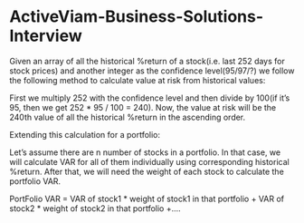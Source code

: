# ActiveViam-Business-Solutions-Interview

Given an array of all the historical %return of a stock(i.e. last 252 days for stock prices) and another integer as the confidence level(95/97/?) we follow the following method to calculate value at risk from historical values:

First we multiply 252 with the confidence level and then divide by 100(if it’s 95, then we get 252 * 95 / 100 = 240). Now, the value at risk will be the 240th value of all the historical %return in the ascending order.

Extending this calculation for a portfolio:

Let’s assume there are n number of stocks in a portfolio. In that case, we will calculate VAR for all of them individually using corresponding historical %return. After that, we will need the weight of each stock to calculate the portfolio VAR.

PortFolio VAR = VAR of stock1 * weight of stock1 in that portfolio + VAR of stock2 * weight of stock2 in that portfolio +.... 
